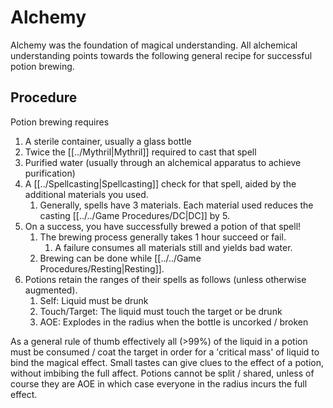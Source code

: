 # Alchemy

Alchemy was the foundation of magical understanding. All alchemical understanding points towards the following general recipe for successful potion brewing.
## Procedure
Potion brewing requires 
1. A sterile container, usually a glass bottle
2. Twice the [[../Mythril\|Mythril]] required to cast that spell
3. Purified water (usually through an alchemical apparatus to achieve purification) 
4. A [[../Spellcasting\|Spellcasting]] check for that spell, aided by the additional materials you used. 
	1. Generally, spells have 3 materials. Each material used reduces the casting [[../../Game Procedures/DC\|DC]] by 5. 
5. On a success, you have successfully brewed a potion of that spell! 
	1. The brewing process generally takes 1 hour succeed or fail. 
		1. A failure consumes all materials still and yields bad water.
	2. Brewing can be done while [[../../Game Procedures/Resting\|Resting]].
6. Potions retain the ranges of their spells as follows (unless otherwise augmented). 
	1. Self: Liquid must be drunk
	2. Touch/Target: The liquid must touch the target or be drunk
	3. AOE: Explodes in the radius when the bottle is uncorked / broken


As a general rule of thumb effectively all (>99%) of the liquid in a potion must be consumed / coat the target in order for a 'critical mass' of liquid to bind the magical effect. Small tastes can give clues to the effect of a potion, without imbibing the full affect. Potions cannot be split / shared, unless of course they are AOE in which case everyone in the radius incurs the full effect. 

